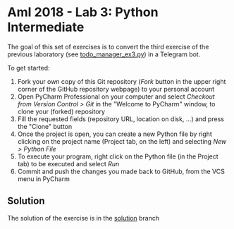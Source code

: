 # AmI 2018 - Lab 3: Python Intermediate

The goal of this set of exercises is to convert the third exercise of the previous laboratory (see [todo_manager_ex3.py](https://github.com/AmI-2018/python-lab2/tree/solution)) in a Telegram bot.

To get started:

1. Fork your own copy of this Git repository (_Fork_ button in the upper right corner of the GitHub repository webpage) to your personal account
2. Open PyCharm Professional on your computer and select _Checkout from Version Control > Git_ in the "Welcome to PyCharm" window, to clone your (forked) repository
3. Fill the requested fields (repository URL, location on disk, ...) and press the "Clone" button
4. Once the project is open, you can create a new Python file by right clicking on the project name (Project tab, on the left) and selecting _New > Python File_
5. To execute your program, right click on the Python file (in the Project tab) to be executed and select _Run_
6. Commit and push the changes you made back to GitHub, from the VCS menu in PyCharm

## Solution
The solution of the exercise is in the [solution](../../tree/solution) branch
